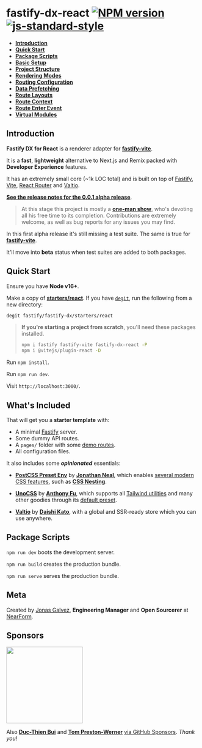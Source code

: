 # fastify-dx-react [![NPM version](https://img.shields.io/npm/v/fastify-dx-react.svg?style=flat)](https://www.npmjs.com/package/fastify-dx-react) [![js-standard-style](https://img.shields.io/badge/code%20style-standard-brightgreen.svg?style=flat)](https://standardjs.com/)

- [**Introduction**](https://github.com/fastify/fastify-dx/blob/main/packages/fastify-dx-react/README.md#introduction)
- [**Quick Start**](https://github.com/fastify/fastify-dx/blob/main/packages/fastify-dx-react/README.md#quick-start)
- [**Package Scripts**](https://github.com/fastify/fastify-dx/blob/main/packages/fastify-dx-react/README.md#package-scripts)
- [**Basic Setup**](https://github.com/fastify/fastify-dx/blob/main/docs/react/basic-setup.md)
- [**Project Structure**](https://github.com/fastify/fastify-dx/blob/main/docs/react/project-structure.md)
- [**Rendering Modes**](https://github.com/fastify/fastify-dx/blob/main/docs/react/rendering-modes.md)
- [**Routing Configuration**](https://github.com/fastify/fastify-dx/blob/main/docs/react/routing-config.md)
- [**Data Prefetching**](https://github.com/fastify/fastify-dx/blob/main/docs/react/data-prefetching.md)
- [**Route Layouts**](https://github.com/fastify/fastify-dx/blob/main/docs/react/route-layouts.md)
- [**Route Context**](https://github.com/fastify/fastify-dx/blob/main/docs/react/route-context.md)
- [**Route Enter Event**](https://github.com/fastify/fastify-dx/blob/main/docs/react/route-enter.md)
- [**Virtual Modules**](https://github.com/fastify/fastify-dx/blob/main/docs/react/virtual-modules.md)

## Introduction

**Fastify DX for React** is a renderer adapter for [**fastify-vite**](https://github.com/fastify/fastify-vite).

It is a **fast**, **lightweight** alternative to Next.js and Remix packed with **Developer Experience** features.

It has an extremely small core (~1k LOC total) and is built on top of [Fastify](https://github.com/fastify/fastify), [Vite](https://vitejs.dev/), [React Router](https://reactrouter.com/docs/en/v6) and [Valtio](https://github.com/pmndrs/valtio).

[**See the release notes for the 0.0.1 alpha release**](https://github.com/fastify/fastify-dx/releases/tag/v0.0.1).

> At this stage this project is mostly a [**one-man show**](https://github.com/sponsors/galvez), who's devoting all his free time to its completion. Contributions are extremely welcome, as well as bug reports for any issues you may find. 

In this first alpha release it's still missing a test suite. The same is true for [**fastify-vite**](). 

It'll move into **beta** status when test suites are added to both packages.

## Quick Start

Ensure you have **Node v16+**.

Make a copy of [**starters/react**](https://github.com/fastify/fastify-dx/tree/dev/starters/react). If you have [`degit`](https://github.com/Rich-Harris/degit), run the following from a new directory:

```bash
degit fastify/fastify-dx/starters/react
```

> **If you're starting a project from scratch**, you'll need these packages installed.
>
> ```bash
> npm i fastify fastify-vite fastify-dx-react -P
> npm i @vitejs/plugin-react -D
> ```


Run `npm install`. 
  
Run `npm run dev`. 

Visit `http://localhost:3000/`.

## What's Included

That will get you a **starter template** with:
  
- A minimal [Fastify](https://github.com/fastify/fastify) server.
- Some dummy API routes.
- A `pages/` folder with some [demo routes](https://github.com/fastify/fastify-dx/tree/dev/starters/react/client/pages).
- All configuration files.

It also includes some _**opinionated**_ essentials:

- [**PostCSS Preset Env**](https://www.npmjs.com/package/postcss-preset-env) by [**Jonathan Neal**](https://github.com/jonathantneal), which enables [several modern CSS features](https://preset-env.cssdb.org/), such as [**CSS Nesting**](https://www.w3.org/TR/css-nesting-1/).

- [**UnoCSS**](https://github.com/unocss/unocss) by [**Anthony Fu**](https://antfu.me/), which supports all [Tailwind utilities](https://uno.antfu.me/) and many other goodies through its [default preset](https://github.com/unocss/unocss/tree/main/packages/preset-uno). 

- [**Valtio**](https://github.com/pmndrs/valtio) by [**Daishi Kato**](https://blog.axlight.com/), with a global and SSR-ready store which you can use anywhere.


## Package Scripts

`npm run dev` boots the development server.
  
`npm run build` creates the production bundle.
  
`npm run serve` serves the production bundle.

## Meta

Created by [Jonas Galvez](https://github.com/sponsors/galvez), **Engineering Manager** and **Open Sourcerer** at [NearForm](https://nearform.com).

## Sponsors

<a href="https://nearform.com"><img width="200px" src="https://user-images.githubusercontent.com/12291/172310344-594669fd-da4c-466b-a250-a898569dfea3.svg"></a>

Also [**Duc-Thien Bui**](https://github.com/aecea) and [**Tom Preston-Werner**](https://github.com/mojombo) [via GitHub Sponsors](https://github.com/sponsors/galvez). _Thank you!_
